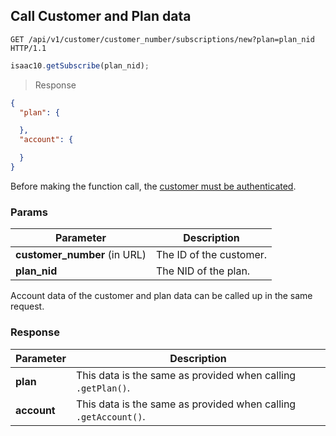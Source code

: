 ## Call Customer and Plan data

```http
GET /api/v1/customer/customer_number/subscriptions/new?plan=plan_nid HTTP/1.1
```

```javascript
isaac10.getSubscribe(plan_nid);
```


> Response

```json
{
  "plan": {

  },
  "account": {

  }
}
```

<aside class="success">
Before making the function call, the <a href="#customer-authentication">customer must be authenticated</a>.
</aside>

### Params

Parameter | Description
----------|-------------
**customer_number** (in URL) | The ID of the customer.
**plan_nid** | The NID of the plan.


Account data of the customer and plan data can be called up in the same request.


### Response

Parameter | Description
----------|-------------
**plan** | This data is the same as provided when calling `.getPlan()`.
**account** | This data is the same as provided when calling `.getAccount()`.
